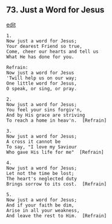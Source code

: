 
## 73.  Just a Word for Jesus
[edit](https://docs.google.com/document/d/1XgpHLF0_jRlWtt6eQX1PSwBjvuCpeG2x/edit?mode=html)



    1.
    Now just a word for Jesus;
    Your dearest Friend so true,
    Come, cheer our hearts and tell us
    What He has done for you.

    Refrain:
    Now just a word for Jesus
    'Twill help us on our way;
    One little word for Jesus,
    O speak, or sing, or pray.

    2.
    Now just a word for Jesus;
    You feel your sins forgiv'n,
    And by His grace are striving
    To reach a home in heav'n.  [Refrain]

    3.
    Now just a word for Jesus;
    A cross it cannot be
    To say, "I love my Saviour
    Who gave His life for me"  [Refrain]

    4.
    Now just a word for Jesus;
    Let not the time be lost;
    The heart's neglected duty
    Brings sorrow to its cost.  [Refrain]

    5.
    Now just a word for Jesus;
    And if your faith be dim,
    Arise in all your weakness,
    And leave the rest to Him.  [Refrain]
